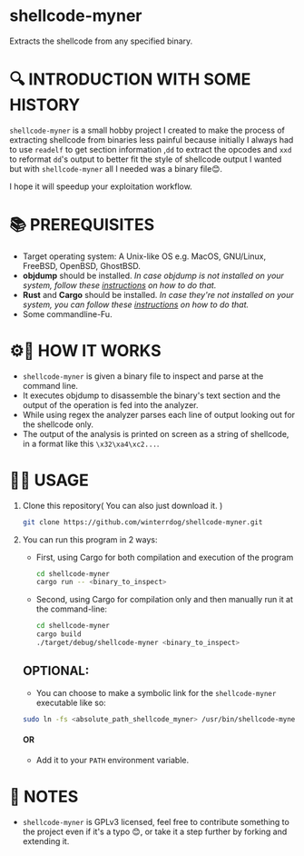 # shellcode-myner
Extracts the shellcode from any specified binary.

# 🔍 INTRODUCTION WITH SOME HISTORY
`shellcode-myner` is a small hobby project I created to make the process of extracting shellcode from binaries less painful because initially I always had to use `readelf` to get section information ,`dd` to extract the opcodes and `xxd` to reformat `dd`'s output to better fit the style of shellcode output I wanted but with `shellcode-myner` all I needed was a binary file😊. 

I hope it will speedup your exploitation workflow.
# 📚 PREREQUISITES
* Target operating system: A Unix-like OS e.g. MacOS, GNU/Linux, FreeBSD, OpenBSD, GhostBSD.
* **objdump** should be installed. _In case objdump is not installed on your system, follow these [instructions](https://command-not-found.com/objdump) on how to do that._
* **Rust** and **Cargo** should be installed. _In case they're not installed on your system, you can follow these [instructions](https://www.rust-lang.org/tools/install) on how to do that._
* Some commandline-Fu.

# ⚙👷 HOW IT WORKS
* `shellcode-myner` is given a binary file to inspect and parse at the command line.
* It executes objdump to disassemble the binary's text section and the output of the operation is fed into the analyzer.
* While using regex the analyzer parses each line of output looking out for the shellcode only.
* The output of the analysis is printed on screen as a string of shellcode, in a format like this `\x32\xa4\xc2...`.

# 🔧🔨 USAGE 
1. Clone this repository( You can also just download it. )

    ```sh
    git clone https://github.com/winterrdog/shellcode-myner.git
    ```

2. You can run this program in 2 ways:

    * First, using Cargo for both compilation and execution of the program

        ```sh
        cd shellcode-myner
        cargo run -- <binary_to_inspect>
        ```

    * Second, using Cargo for compilation only and then manually run it at the command-line:
            
        ```sh
        cd shellcode-myner
        cargo build
        ./target/debug/shellcode-myner <binary_to_inspect>
        ```
    ## OPTIONAL:
    * You can choose to make a symbolic link for the `shellcode-myner` executable like so:
    ```sh
    sudo ln -fs <absolute_path_shellcode_myner> /usr/bin/shellcode-myner
    ```
    #### OR
    * Add it to your `PATH` environment variable.

# 📝 NOTES
* `shellcode-myner` is GPLv3 licensed, feel free to contribute something to the project even if it's a typo 😊, or take it a step further by forking and extending it.
